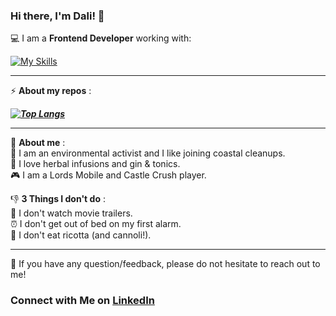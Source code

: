 ### Hi there, I'm Dali! 👋

💻 I am a **Frontend Developer** working with:


[![My Skills](https://skillicons.dev/icons?i=html,css,js,react,sass,git,github,codepen)](https://skillicons.dev)

---
⚡ **About my repos** :
 
 **_[![Top Langs](https://github-readme-stats.vercel.app/api/top-langs/?username=dalismiles&layout=compact)](https://github.com/dalismiles)_**
 
---
🤩 **About me** : <br>
🌱 I am an environmental activist and I like joining coastal cleanups. <br>
🍵 I love herbal infusions and gin & tonics. <br>
🎮 I am a Lords Mobile and Castle Crush player. <br>

👎 **3 Things I don't do** : <br>
🎥 I don't watch movie trailers. <br>
⏰ I don't get out of bed on my first alarm. <br>
🍚 I don't eat ricotta (and cannoli!). <br>

---
💬 If you have any question/feedback, please do not hesitate to reach out to me!
 [](https://www.linkedin.com/pulse/how-connect-me-linkedin-jeff-toister-cplp-phr)

### **Connect with Me on** [LinkedIn](https://www.linkedin.com/in/dalilaiapichino/)
